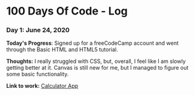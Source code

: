 # 100 Days Of Code - Log

### Day 1: June 24, 2020

**Today's Progress**: Signed up for a freeCodeCamp account and went through the Basic HTML and HTML5 tutorial.

**Thoughts:** I really struggled with CSS, but, overall, I feel like I am slowly getting better at it. Canvas is still new for me, but I managed to figure out some basic functionality.

**Link to work:** [Calculator App](http://www.example.com)


